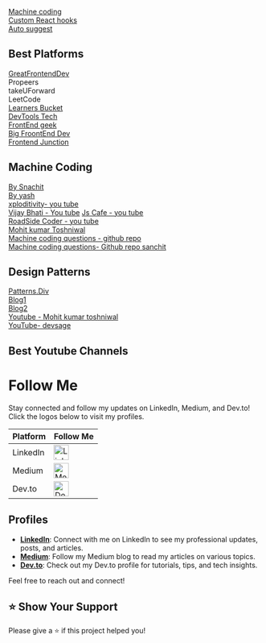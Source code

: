 [Machine coding](https://github.com/YashLT224/Machine-coding-Questions)<br/>
[Custom React hooks](https://github.com/YashLT224/React-Custom-Hooks)<br/>
[Auto suggest](https://github.com/vyash5075/TypeAhead-AutoSuggestion)


## Best Platforms

[GreatFrontendDev](https://www.linkedin.com/company/greatfrontend/?lipi=urn%3Ali%3Apage%3Ad_flagship3_feed%3B1i99rY2WRwC7XwtoZTPghQ%3D%3D) \
Propeers \
takeUForward \
LeetCode \
[Learners Bucket](https://www.linkedin.com/company/learnersbucket/?lipi=urn%3Ali%3Apage%3Ad_flagship3_feed%3B1i99rY2WRwC7XwtoZTPghQ%3D%3D) \
[DevTools Tech](https://www.linkedin.com/company/devtools-tech/?lipi=urn%3Ali%3Apage%3Ad_flagship3_feed%3B1i99rY2WRwC7XwtoZTPghQ%3D%3D) \
[FrontEnd geek](https://frontendgeek.com/frontend-interview/machine-coding) \
[Big FroontEnd Dev](https://bigfrontend.dev/problem) \
[Frontend Junction](https://www.frontend-junction.com/interview-experience)

## Machine Coding
[By Snachit](https://github.com/sanchit0496/reactjs-machine-coding-challenges) \
[By yash](https://github.com/YashLT224/Machine-coding-Questions) \
[xploditivity- you tube](https://www.youtube.com/watch?v=HPnGF2qIwWQ&list=PLOfzxGau1V5XoFTrzwmdb3uhUtn8nJDNE&index=3) \
[Vijay Bhati - You tube](https://www.youtube.com/watch?v=1z_PTw_mOCw&list=PLBygUld3s6x8sI_H8UYROVMIVcuxUre1e)
[Js Cafe - you tube]() \
[RoadSide Coder - you tube]() \
[Mohit kumar Toshniwal](https://www.youtube.com/channel/UCZwpQ59mtSdFzKYEnk3cbeA)\
[Machine coding questions - github repo](https://github.com/YashLT224/Machine-coding-Questions)\
[Machine coding questions- Github repo sanchit](https://github.com/sanchit0496/reactjs-machine-coding-challenges)



## Design Patterns
[Patterns.Div](https://www.patterns.dev/react/hooks-pattern) \
[Blog1](https://www.linkedin.com/pulse/design-patterns-frontend-development-divyansh-singh) \
[Blog2](https://www.ramotion.com/blog/frontend-design-patterns/) \
[Youtube - Mohit kumar toshniwal](https://www.youtube.com/watch?v=XJ2msSGeWP8&list=PLpM_sf_d5YTPhv75bhIazPrUiT43Jmg1o&index=6) \
[YouTube- devsage](https://www.youtube.com/watch?v=JKNjfDCNPa4) 

## Best Youtube Channels


# Follow Me

Stay connected and follow my updates on LinkedIn, Medium, and Dev.to! Click the logos below to visit my profiles.

| Platform | Follow Me |
|----------|-----------|
| LinkedIn | <a href="https://www.linkedin.com/in/your-profile"><img src="https://upload.wikimedia.org/wikipedia/commons/c/ca/LinkedIn_logo_initials.png" alt="LinkedIn" width="30"/></a> |
| Medium   | <a href="https://medium.com/@your-profile"><img src="https://cdn.iconscout.com/icon/free/png-256/medium-47-433328.png" alt="Medium" width="30"/></a> |
| Dev.to   | <a href="https://dev.to/your-profile"><img src="https://d2fltix0v2e0sb.cloudfront.net/dev-badge.svg" alt="Dev.to" width="30"/></a> |

## Profiles

- **[LinkedIn](https://www.linkedin.com/in/your-profile)**: Connect with me on LinkedIn to see my professional updates, posts, and articles.
- **[Medium](https://medium.com/@your-profile)**: Follow my Medium blog to read my articles on various topics.
- **[Dev.to](https://dev.to/your-profile)**: Check out my Dev.to profile for tutorials, tips, and tech insights.

Feel free to reach out and connect!

## ⭐️ Show Your Support
Please give a ⭐️ if this project helped you!


